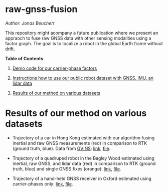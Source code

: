 # raw-gnss-fusion

*Author: Jonas Beuchert*

This repository might acompany a future publication where we present an appraoch to fuse raw GNSS data with other sensing modalities using a factor graph. The goal is to localize a robot in the global Earth frame without drift.

**Table of Contents**

1. [Demo code for our carrier-phase factors](#a)

2. [Instructions how to use our public robot dataset with GNSS, IMU, an lidar data](#b)

3. [Results of our method on various datasets](#results-of-our-method-on-various-datasets)

# Results of our method on various datasets

* Trajectory of a car in Hong Kong estimated with our algorithm fusing inertial and raw GNSS measurements (red) in comparison to RTK (ground truth, blue). Data from [GVINS](https://github.com/HKUST-Aerial-Robotics/GVINS-Dataset): [link](), [file]().

* Trajectory of a quadruped robot in the Bagley Wood estimated using inertial, raw GNSS, and lidar data (red) in comparison to RTK (ground truth, blue) and single GNSS fixes (orange): [link](), [file]().

* Trajectory of a hand-held GNSS receiver in Oxford estimated using carrier-phases only: [link](), [file]().
